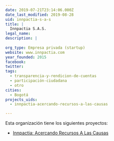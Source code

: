 ```yaml
---
date: 2019-07-21T23:14:06.000Z
date_last_modified: 2019-08-28
uid: innpactia-s-a-s
title: |
  Innpactia S.A.S.
legal_name: 
description: |
  
org_type: Empresa privada (startup)
website: www.innpactia.com
year_founded: 2015
facebook: 
twitter: 
tags:
  - transparencia-y-rendicion-de-cuentas
  - participación-ciudadana
  - otro
cities: 
  - Bogotá
projects_uids:
  - innpactia-acercando-recursos-a-las-causas

---
```


Esta organización tiene los siguientes proyectos:

- [Innpactia: Acercando Recursos A Las Causas](/proyectos/innpactia-acercando-recursos-a-las-causas)
